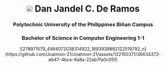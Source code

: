 <h1 align="center"> <img src="https://i.pinimg.com/originals/6a/d3/9d/6ad39d276ee6d4ec30c1149558e02c20.png" width ="20" height ="20"> Dan Jandel C. De Ramos </h1>
<h3 align="center">  Polytechnic University of the Philippines Biñan Campus </h3>
<h3 align="center">Bachelor of Science in Computer Engineering 1-1</h3>

<p align="center">
![278971579_4984072038314922_1693939892122519792_n](https://github.com/Joatmon-21/Joatmon-21/assets/122150371/36634372-eb47-4bce-9a8a-22ab7fa0c05f)
</p>

